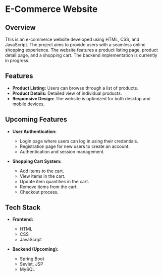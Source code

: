 # E-Commerce Website

## Overview

This is an e-commerce website developed using HTML, CSS, and JavaScript. The project aims to provide users with a seamless online shopping experience. The website features a product listing page, product detail page, and a shopping cart. The backend implementation is currently in progress.

## Features

- **Product Listing:** Users can browse through a list of products.
- **Product Details:** Detailed view of individual products.
- **Responsive Design:** The website is optimized for both desktop and mobile devices.

## Upcoming Features

- **User Authentication:**
  - Login page where users can log in using their credentials.
  - Registration page for new users to create an account.
  - Authentication and session management.

- **Shopping Cart System:**
  - Add items to the cart.
  - View items in the cart.
  - Update item quantities in the cart.
  - Remove items from the cart.
  - Checkout process.

## Tech Stack

- **Frontend:**
  - HTML
  - CSS
  - JavaScript

- **Backend (Upcoming):**
  - Spring Boot
  - Sevlet, JSP
  - MySQL
    
